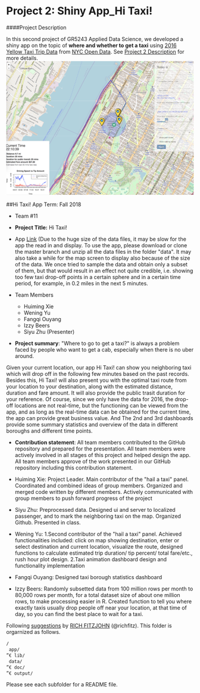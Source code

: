 # Project 2: Shiny App_Hi Taxi!
####Project Description

In this second project of GR5243 Applied Data Science, we developed a shiny app on the topic of **where and whether to get a taxi** using [2016 Yellow Taxi Trip Data](https://data.cityofnewyork.us/Transportation/2016-Yellow-Taxi-Trip-Data/k67s-dv2t) from [NYC Open Data](https://opendata.cityofnewyork.us/). See [Project 2 Description](doc/project2_desc.md) for more details.  
![screenshot](doc/figure1.png)

##Hi Taxi! App
Term: Fall 2018

+ Team #11
+ **Project Title:** Hi Taxi!
 + App [Link](https://judycom.shinyapps.io/yellowtaxinyc/)
 (Due to the huge size of the data files, it may be slow for the app the read in and display. To use the app, please download or clone the master branch and unzip all the data files in the folder "data". It may also take a while for the map screen to display also because of the size of the data. We once tried to sample the data and obtain only a subset of them, but that would result in an effect not quite credible, i.e. showing too few taxi drop-off points in a certain sphere and in a certain time period, for example, in 0.2 miles in the next 5 minutes.
 
 + Team Members
	+ Huiming Xie
	+ Wening Yu
	+ Fangqi Ouyang
	+ Izzy Beers
	+ Siyu Zhu (Presenter)

+ **Project summary**: "Where to go to get a taxi?" is always a problem faced by people who want to get a cab, especially when there is no uber around. 

 Given your current location, our app Hi Taxi! can show you neighboring taxi which will drop off in the following few minutes based on the past records. Besides this, Hi Taxi! will also present you with the optimal taxi route from your location to your destination, along with the estimated distance, duration and fare amount. It will also provide the public trasit duration for your reference. Of course, since we only have the data for 2016, the drop-off locations are not real-time, but the functioning can be viewed from the app, and as long as the real-time data can be obtained for the current time, the app can provide great business value. And The 2nd and 3rd dashboards provide some summary statistics and overview of the data in different boroughs and different time points.

+ **Contribution statement**: All team members contributed to the GitHub repository and prepared for the presentation. All team members were actively involved in all stages of this project and helped design the app. All team members approve of the work presented in our GitHub repository including this contribution statement.

 + Huiming Xie: Project Leader. Main contributor of the "hail a taxi" panel. Coordinated and combined ideas of group members. Organized and merged code written by different members. Actively communicated with group members to push forward progress of the project 
 + Siyu Zhu: Preprocessed data. Designed ui and server to localized passenger, and to mark the neighboring taxi on the map. Organized Github. Presented in class. 
 + Wening Yu: 1.Second contributor of the "hail a taxi" panel. Achieved functionalities included: click on map showing destination, enter or select destination and current location, visualize the route, designed functions to calculate estimated trip duration/ tip percent/ total fare/etc., rush hour plot design. 2.Taxi animation dashboard design and functionality implementation

 + Fangqi Ouyang: Designed taxi borough statistics dashboard
 + Izzy Beers: Randomly subsetted data from 100 million rows per month to 80,000 rows per month, for a total dataset size of about one million rows, to make processing easier in R.  Created function to tell you where exactly taxis usually drop people off near your location, at that time of day, so you can find the best place to wait for a taxi.






Following [suggestions](http://nicercode.github.io/blog/2013-04-05-projects/) by [RICH FITZJOHN](http://nicercode.github.io/about/#Team) (@richfitz). This folder is orgarnized as follows.

```
/
 app/
”€ lib/
 data/
”€ doc/
”€ output/
```

Please see each subfolder for a README file.

